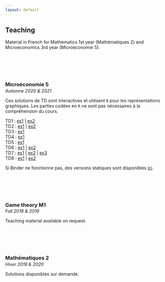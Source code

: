 ```yaml
---
layout: default
---
```


<style type="text/css">
  h3 { margin-top: +100px; }
  h3 + p { margin-top: -15px; font-size: 14px; }
</style>

## Teaching

Material in French for Mathematics 1st year (Mathématiques 2) and Microeconomics 3rd year (Microéconomie 5).

### Microéconomie 5

*Automne 2020 & 2021*

Ces solutions de TD sont interactives et utilisent `R` pour les représentations graphiques.
Les parties codées en `R` ne sont pas nécessaires à la compréhension du cours.

TD1 : [ex1](https://mybinder.org/v2/gh/antoine-jacquet/binder-teaching/e3617ee0862b9505c886cf875c5a3370562e72fd?urlpath=lab%2Ftree%2FMicro%C3%A9conomie%205%2Fmicro5-TD1-ex1.ipynb) 
   \| [ex2](https://mybinder.org/v2/gh/antoine-jacquet/binder-teaching/e3617ee0862b9505c886cf875c5a3370562e72fd?urlpath=lab%2Ftree%2FMicro%C3%A9conomie%205%2Fmicro5-TD1-ex2.ipynb)  
TD2 : [ex1](https://mybinder.org/v2/gh/antoine-jacquet/binder-teaching/e3617ee0862b9505c886cf875c5a3370562e72fd?urlpath=lab%2Ftree%2FMicro%C3%A9conomie%205%2Fmicro5-TD2-ex1.ipynb) 
   \| [ex2](https://mybinder.org/v2/gh/antoine-jacquet/binder-teaching/e3617ee0862b9505c886cf875c5a3370562e72fd?urlpath=lab%2Ftree%2FMicro%C3%A9conomie%205%2Fmicro5-TD2-ex2.ipynb)  
TD3 : [ex1](https://mybinder.org/v2/gh/antoine-jacquet/binder-teaching/e3617ee0862b9505c886cf875c5a3370562e72fd?urlpath=lab%2Ftree%2FMicro%C3%A9conomie%205%2Fmicro5-TD3-ex1.ipynb)  
TD4 : [ex1](https://mybinder.org/v2/gh/antoine-jacquet/binder-teaching/e3617ee0862b9505c886cf875c5a3370562e72fd?urlpath=lab%2Ftree%2FMicro%C3%A9conomie%205%2Fmicro5-TD4-ex1.ipynb)  
TD5 : [ex1](https://mybinder.org/v2/gh/antoine-jacquet/binder-teaching/e3617ee0862b9505c886cf875c5a3370562e72fd?urlpath=lab%2Ftree%2FMicro%C3%A9conomie%205%2Fmicro5-TD5-ex1.ipynb)  
TD6 : [ex1](https://mybinder.org/v2/gh/antoine-jacquet/binder-teaching/e3617ee0862b9505c886cf875c5a3370562e72fd?urlpath=lab%2Ftree%2FMicro%C3%A9conomie%205%2Fmicro5-TD6-ex1.ipynb)
   \| [ex2](https://mybinder.org/v2/gh/antoine-jacquet/binder-teaching/e3617ee0862b9505c886cf875c5a3370562e72fd?urlpath=lab%2Ftree%2FMicro%C3%A9conomie%205%2Fmicro5-TD6-ex2.ipynb)  
TD7 : [ex1](https://mybinder.org/v2/gh/antoine-jacquet/binder-teaching/e3617ee0862b9505c886cf875c5a3370562e72fd?urlpath=lab%2Ftree%2FMicro%C3%A9conomie%205%2Fmicro5-TD7-ex1.ipynb)
   \| [ex2](https://mybinder.org/v2/gh/antoine-jacquet/binder-teaching/e3617ee0862b9505c886cf875c5a3370562e72fd?urlpath=lab%2Ftree%2FMicro%C3%A9conomie%205%2Fmicro5-TD7-ex2.ipynb) 
   \| [ex3](https://mybinder.org/v2/gh/antoine-jacquet/binder-teaching/e3617ee0862b9505c886cf875c5a3370562e72fd?urlpath=lab%2Ftree%2FMicro%C3%A9conomie%205%2Fmicro5-TD7-ex3.ipynb)  
TD8 : [ex1](https://mybinder.org/v2/gh/antoine-jacquet/binder-teaching/e3617ee0862b9505c886cf875c5a3370562e72fd?urlpath=lab%2Ftree%2FMicro%C3%A9conomie%205%2Fmicro5-TD8-ex1.ipynb) 
   \| [ex2](https://mybinder.org/v2/gh/antoine-jacquet/binder-teaching/e3617ee0862b9505c886cf875c5a3370562e72fd?urlpath=lab%2Ftree%2FMicro%C3%A9conomie%205%2Fmicro5-TD8-ex2.ipynb)   
   
Si Binder ne fonctionne pas, des versions statiques sont disponibles [ici](https://github.com/antoine-jacquet/binder-teaching/tree/main/Microéconomie%205).


### Game theory M1

*Fall 2018 & 2019*

Teaching material available on request.


### Mathématiques 2

*Hiver 2019 & 2020*

Solutions disponibles sur demande.


